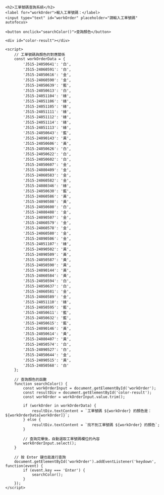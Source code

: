 <!DOCTYPE html>
<html lang="zh-TW">
<head>
    <meta charset="UTF-8">
    <meta name="viewport" content="width=device-width, initial-scale=1.0">
    <title>工單號碼查詢系統</title>
    <style>
        body {
            font-family: Arial, sans-serif;
            margin: 20px;
        }
        label, input {
            display: block;
            margin: 10px 0;
        }
        input[type="text"] {
            padding: 10px;
            width: 300px;
        }
        #color-result {
            margin-top: 20px;
            font-weight: bold;
        }
    </style>
</head>
<body>

    <h2>工單號碼查詢系統</h2>
    <label for="workOrder">輸入工單號碼：</label>
    <input type="text" id="workOrder" placeholder="請輸入工單號碼" autofocus>

    <button onclick="searchColor()">查詢顏色</button>

    <div id="color-result"></div>

    <script>
        // 工單號碼與顏色的對應關係
        const workOrderData = {
            'J515-24050641': '白',
            'J515-24060591': '白',
            'J515-24050616': '金',
            'J515-24060590': '金',
            'J515-24050639': '藍',
            'J515-24050613': '白',
            'J515-24051104': '綠',
            'J515-24051106': '綠',
            'J515-24051105': '綠',
            'J515-24051111': '綠',
            'J515-24051112': '綠',
            'J515-24051114': '綠',
            'J515-24051113': '綠',
            'J515-24050643': '藍',
            'J515-24090143': '黃',
            'J515-24050606': '黃',
            'J515-24050626': '白',
            'J515-24050622': '白',
            'J515-24050602': '白',
            'J515-24050607': '金',
            'J515-24080409': '金',
            'J515-24060583': '金',
            'J515-24060582': '金',
            'J515-24080346': '綠',
            'J515-24050630': '藍',
            'J515-24060586': '黃',
            'J515-24090508': '黃',
            'J515-24050600': '白',
            'J515-24080408': '金',
            'J515-24090507': '金',
            'J515-24060579': '金',
            'J515-24060578': '金',
            'J515-24060580': '金',
            'J515-24090506': '金',
            'J515-24051107': '綠',
            'J515-24090502': '黃',
            'J515-24090509': '黃',
            'J515-24050587': '黃',
            'J515-24050590': '黃',
            'J515-24090144': '黃',
            'J515-24060584': '黃',
            'J515-24050594': '白',
            'J515-24050637': '白',
            'J515-24060581': '金',
            'J515-24060589': '金',
            'J515-24051110': '綠',
            'J515-24050595': '藍',
            'J515-24050611': '藍',
            'J515-24050632': '藍',
            'J515-24050615': '藍',
            'J515-24090146': '黃',
            'J515-24050614': '黃',
            'J515-24080407': '黃',
            'J515-24050574': '白',
            'J515-24090527': '白',
            'J515-24050644': '金',
            'J515-24090515': '黃',
            'J515-24050568': '白'
        };

        // 查詢顏色的函數
        function searchColor() {
            const workOrderInput = document.getElementById('workOrder');
            const resultDiv = document.getElementById('color-result');
            const workOrder = workOrderInput.value.trim();
            
            if (workOrder in workOrderData) {
                resultDiv.textContent = `工單號碼 ${workOrder} 的顏色是：${workOrderData[workOrder]}`;
            } else {
                resultDiv.textContent = `找不到工單號碼 ${workOrder} 的顏色`;
            }

            // 查詢完畢後，自動選取工單號碼欄位的內容
            workOrderInput.select();
        }

        // 按 Enter 鍵也能進行查詢
        document.getElementById('workOrder').addEventListener('keydown', function(event) {
            if (event.key === 'Enter') {
                searchColor();
            }
        });
    </script>

</body>
</html>

